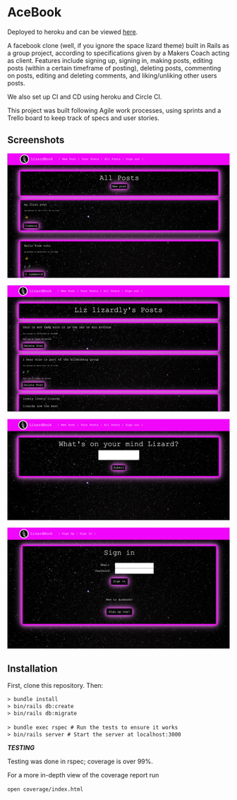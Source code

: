 # AceBook

Deployed to heroku and can be viewed [here](https://lizardbook2021.herokuapp.com/).

A facebook clone (well, if you ignore the space lizard theme) built in Rails as a group project, according to specifications given by a Makers Coach acting as client. Features include signing up, signing in, making posts, editing posts (within a certain timeframe of posting), deleting posts, commenting on posts, editing and deleting comments, and liking/unliking other users posts.

We also set up CI and CD using heroku and Circle CI.

This project was built following Agile work processes, using sprints and a Trello board to keep track of specs and user stories.

## Screenshots

![Screenshot 1.](/screenshots/1.png "Screenshot.")

![Screenshot 2.](/screenshots/2.png "Screenshot.")

![Screenshot 3.](/screenshots/3.png "Screenshot.")

![Screenshot 4.](/screenshots/4.png "Screenshot.")


## Installation

First, clone this repository. Then:

```zhrc
> bundle install
> bin/rails db:create
> bin/rails db:migrate

> bundle exec rspec # Run the tests to ensure it works
> bin/rails server # Start the server at localhost:3000
```

***TESTING***

Testing was done in rspec; coverage is over 99%.

For a more in-depth view of the coverage report run

`open coverage/index.html`
